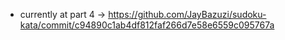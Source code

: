 - currently at part 4 -> https://github.com/JayBazuzi/sudoku-kata/commit/c94890c1ab4df812faf266d7e58e6559c095767a